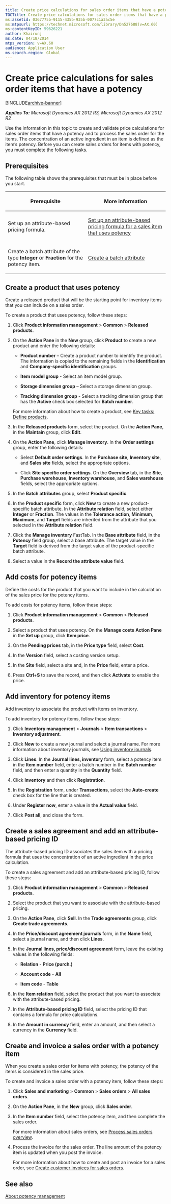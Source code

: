 ```yaml
---
title: Create price calculations for sales order items that have a potency
TOCTitle: Create price calculations for sales order items that have a potency
ms:assetid: 0367775b-9115-435b-935b-0077c1a3ac5e
ms:mtpsurl: https://technet.microsoft.com/library/Dn527688(v=AX.60)
ms:contentKeyID: 59626221
author: Khairunj
ms.date: 04/18/2014
mtps_version: v=AX.60
audience: Application User
ms.search.region: Global
---
```


# Create price calculations for sales order items that have a potency 


[!INCLUDE[archive-banner](includes/archive-banner.md)]


_**Applies To:** Microsoft Dynamics AX 2012 R3, Microsoft Dynamics AX 2012 R2_

Use the information in this topic to create and validate price calculations for sales order items that have a potency and to process the sales order for the items. The concentration of an active ingredient in an item is defined as the item’s potency. Before you can create sales orders for items with potency, you must complete the following tasks.

## Prerequisites

The following table shows the prerequisites that must be in place before you start.

<table>
<colgroup>
<col style="width: 50%" />
<col style="width: 50%" />
</colgroup>
<thead>
<tr class="header">
<th><p>Prerequisite</p></th>
<th><p>More information</p></th>
</tr>
</thead>
<tbody>
<tr class="odd">
<td><p>Set up an attribute-based pricing formula.</p></td>
<td><p><a href="set-up-an-attribute-based-pricing-formula-for-a-sales-item-that-uses-potency.md">Set up an attribute-based pricing formula for a sales item that uses potency</a></p></td>
</tr>
<tr class="even">
<td><p>Create a batch attribute of the type <strong>Integer</strong> or <strong>Fraction</strong> for the potency item.</p></td>
<td><p><a href="create-a-batch-attribute.md">Create a batch attribute</a></p></td>
</tr>
</tbody>
</table>


## Create a product that uses potency

Create a released product that will be the starting point for inventory items that you can include on a sales order.

To create a product that uses potency, follow these steps:

1.  Click **Product information management** \> **Common** \> **Released products**.

2.  On the **Action Pane** in the **New** group, click **Product** to create a new product and enter the following details:
    
      - **Product number** – Create a product number to identify the product. The information is copied to the remaining fields in the **Identification** and **Company-specific identification** groups.
    
      - **Item model group** - Select an item model group.
    
      - **Storage dimension group** – Select a storage dimension group.
    
      - **Tracking dimension group** - Select a tracking dimension group that has the **Active** check box selected for **Batch number**.
    
    For more information about how to create a product, see [Key tasks: Define products](key-tasks-define-products.md).

3.  In the **Released products** form, select the product. On the **Action Pane**, in the **Maintain** group, click **Edit**.

4.  On the **Action Pane**, click **Manage inventory**. In the **Order settings** group, enter the following details:
    
      - Select **Default order settings**. In the **Purchase site**, **Inventory site**, and **Sales site** fields, select the appropriate options.
    
      - Click **Site specific order settings**. On the **Overview** tab, in the **Site**, **Purchase warehouse**, **Inventory warehouse**, and **Sales warehouse** fields, select the appropriate options.

5.  In the **Batch attributes** group, select **Product specific**.

6.  In the **Product specific** form, click **New** to create a new product-specific batch attribute. In the **Attribute relation** field, select either **Integer** or **Fraction**. The values in the **Tolerance action**, **Minimum**, **Maximum**, and **Target** fields are inherited from the attribute that you selected in the **Attribute relation** field.

7.  Click the **Manage inventory** FastTab. In the **Base attribute** field, in the **Potency** field group, select a base attribute. The target value in the **Target** field is derived from the target value of the product-specific batch attribute.

8.  Select a value in the **Record the attribute value** field.

## Add costs for potency items

Define the costs for the product that you want to include in the calculation of the sales price for the potency items.

To add costs for potency items, follow these steps:

1.  Click **Product information management** \> **Common** \> **Released products**.

2.  Select a product that uses potency. On the **Manage costs** **Action Pane** in the **Set up** group, click **Item price**.

3.  On the **Pending prices** tab, in the **Price type** field, select **Cost**.

4.  In the **Version** field, select a costing version setup.

5.  In the **Site** field, select a site and, in the **Price** field, enter a price.

6.  Press **Ctrl**+**S** to save the record, and then click **Activate** to enable the price.

## Add inventory for potency items

Add inventory to associate the product with items on inventory.

To add inventory for potency items, follow these steps:

1.  Click **Inventory management** \> **Journals** \> **Item transactions** \> **Inventory adjustment**.

2.  Click **New** to create a new journal and select a journal name. For more information about inventory journals, see [Using inventory journals](using-inventory-journals.md).

3.  Click **Lines**. In the **Journal lines, inventory** form, select a potency item in the **Item number** field, enter a batch number in the **Batch number** field, and then enter a quantity in the **Quantity** field.

4.  Click **Inventory** and then click **Registration**.

5.  In the **Registration** form, under **Transactions**, select the **Auto-create** check box for the line that is created.

6.  Under **Register now**, enter a value in the **Actual value** field.

7.  Click **Post all**, and close the form.

## Create a sales agreement and add an attribute-based pricing ID

The attribute-based pricing ID associates the sales item with a pricing formula that uses the concentration of an active ingredient in the price calculation.

To create a sales agreement and add an attribute-based pricing ID, follow these steps:

1.  Click **Product information management** \> **Common** \> **Released products**.

2.  Select the product that you want to associate with the attribute-based pricing.

3.  On the **Action Pane**, click **Sell**. In the **Trade agreements** group, click **Create trade agreements**.

4.  In the **Price/discount agreement journals** form, in the **Name** field, select a journal name, and then click **Lines**.

5.  In the **Journal lines, price/discount agreement** form, leave the existing values in the following fields:
    
      - **Relation** - **Price (purch.)**
    
      - **Account code** - **All**
    
      - **Item code** - **Table**

6.  In the **Item relation** field, select the product that you want to associate with the attribute-based pricing.

7.  In the **Attribute-based pricing ID** field, select the pricing ID that contains a formula for price calculations.

8.  In the **Amount in currency** field, enter an amount, and then select a currency in the **Currency** field.

## Create and invoice a sales order with a potency item

When you create a sales order for items with potency, the potency of the items is considered in the sales price.

To create and invoice a sales order with a potency item, follow these steps:

1.  Click **Sales and marketing** \> **Common** \> **Sales orders** \> **All sales orders**.

2.  On the **Action Pane**, in the **New** group, click **Sales order**.

3.  In the **Item number** field, select the potency item, and then complete the sales order.
    
    For more information about sales orders, see [Process sales orders overview](process-sales-orders-overview.md).

4.  Process the invoice for the sales order. The line amount of the potency item is updated when you post the invoice.
    
    For more information about how to create and post an invoice for a sales order, see [Create customer invoices for sales orders](create-customer-invoices-for-sales-orders.md).

## See also

[About potency management](about-potency-management.md)

  


